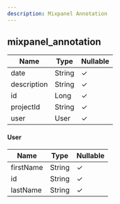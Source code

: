 ```yaml
---
description: Mixpanel Annotation
---
```

mixpanel_annotation
-------------------

| **Name**    | **Type** | **Nullable** |
| ----------- | -------- | ------------ |
| date        | String   | &check;      |
| description | String   | &check;      |
| id          | Long     | &check;      |
| projectId   | String   | &check;      |
| user        | User     | &check;      |

#### User
| **Name**  | **Type** | **Nullable** |
| --------- | -------- | ------------ |
| firstName | String   | &check;      |
| id        | String   | &check;      |
| lastName  | String   | &check;      |
